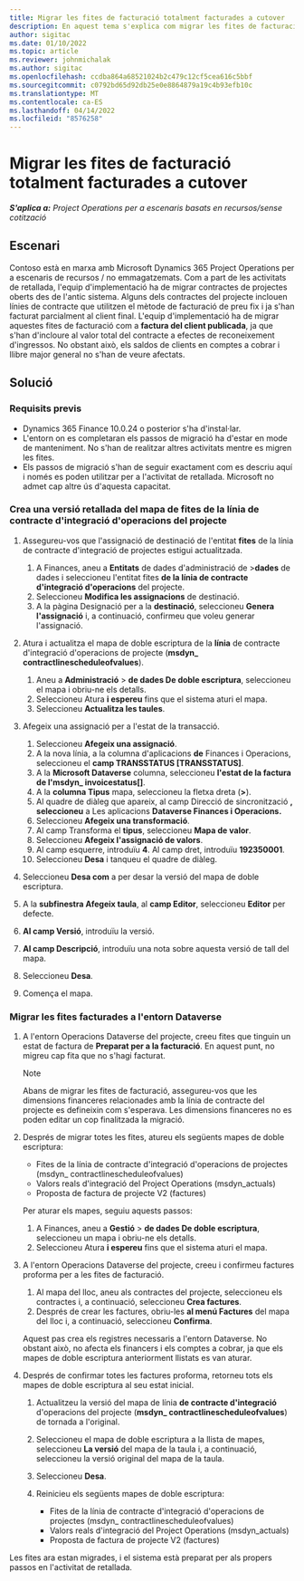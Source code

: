 ```yaml
---
title: Migrar les fites de facturació totalment facturades a cutover
description: En aquest tema s'explica com migrar les fites de facturació a preu fix que s'han facturat al client per contractes de projecte oberts abans de la data de sortida.
author: sigitac
ms.date: 01/10/2022
ms.topic: article
ms.reviewer: johnmichalak
ms.author: sigitac
ms.openlocfilehash: ccdba864a68521024b2c479c12cf5cea616c5bbf
ms.sourcegitcommit: c0792bd65d92db25e0e8864879a19c4b93efb10c
ms.translationtype: MT
ms.contentlocale: ca-ES
ms.lasthandoff: 04/14/2022
ms.locfileid: "8576258"
---
```

# <a name="migrate-fully-invoiced-billing-milestones-at-cutover"></a>Migrar les fites de facturació totalment facturades a cutover

_**S'aplica a:** Project Operations per a escenaris basats en recursos/sense cotització_

## <a name="scenario"></a>Escenari

Contoso està en marxa amb Microsoft Dynamics 365 Project Operations per a escenaris de recursos / no emmagatzemats. Com a part de les activitats de retallada, l'equip d'implementació ha de migrar contractes de projectes oberts des de l'antic sistema. Alguns dels contractes del projecte inclouen línies de contracte que utilitzen el mètode de facturació de preu fix i ja s'han facturat parcialment al client final. L'equip d'implementació ha de migrar aquestes fites de facturació com a **factura del client publicada**, ja que s'han d'incloure al valor total del contracte a efectes de reconeixement d'ingressos. No obstant això, els saldos de clients en comptes a cobrar i llibre major general no s'han de veure afectats.

## <a name="solution"></a>Solució

### <a name="prerequisites"></a>Requisits previs

- Dynamics 365 Finance 10.0.24 o posterior s'ha d'instal·lar.
- L'entorn on es completaran els passos de migració ha d'estar en mode de manteniment. No s'han de realitzar altres activitats mentre es migren les fites.
- Els passos de migració s'han de seguir exactament com es descriu aquí i només es poden utilitzar per a l'activitat de retallada. Microsoft no admet cap altre ús d'aquesta capacitat.

### <a name="create-a-cutover-version-of-the-project-operations-integration-contract-line-milestones-dual-write-map"></a>Crea una versió retallada del mapa de fites de la línia de contracte d'integració d'operacions del projecte 

1. Assegureu-vos que l'assignació de destinació de l'entitat **fites** de la línia de contracte d'integració de projectes estigui actualitzada. 

    1. A Finances, aneu a **Entitats** de dades d'administració de \>**dades** de dades i seleccioneu l'entitat fites **de la línia de contracte d'integració d'operacions** del projecte. 
    2. Seleccioneu **Modifica les assignacions** de destinació. 
    3. A la pàgina Designació per a la **destinació**, seleccioneu **Genera l'assignació** i, a continuació, confirmeu que voleu generar l'assignació.

2. Atura i actualitza el mapa de doble escriptura de la **línia** de contracte d'integració d'operacions de projecte (**msdyn\_ contractlinescheduleofvalues**). 

    1. Aneu a **Administració** \> **de dades De doble escriptura**, seleccioneu el mapa i obriu-ne els detalls. 
    2. Seleccioneu Atura **i espereu** fins que el sistema aturi el mapa. 
    3. Seleccioneu **Actualitza les taules**.

3. Afegeix una assignació per a l'estat de la transacció.

    1. Seleccioneu **Afegeix una assignació**.
    2. A la nova línia, a la columna d'aplicacions **de** Finances i Operacions, seleccioneu el **camp TRANSSTATUS \[TRANSSTATUS\]**.
    3. A la **Microsoft Dataverse** columna, seleccioneu **l'estat de la factura de l'msdyn\_ invoicestatus\[\]**.
    4. A la **columna Tipus** mapa, seleccioneu la fletxa dreta (**\>**).
    5. Al quadre de diàleg que apareix, al camp Direcció de sincronització **, seleccioneu** a Les aplicacions **Dataverse Finances i Operacions.**
    6. Seleccioneu **Afegeix una transformació**.
    7. Al camp Transforma el **tipus**, seleccioneu **Mapa de valor**.
    8. Seleccioneu **Afegeix l'assignació de valors**.
    9. Al camp esquerre, introduïu **4**. Al camp dret, introduïu **192350001**. 
    10. Seleccioneu **Desa** i tanqueu el quadre de diàleg.

4. Seleccioneu **Desa com** a per desar la versió del mapa de doble escriptura. 
5. A la **subfinestra Afegeix taula**, al **camp Editor**, seleccioneu **Editor** per defecte.
6. **Al camp Versió**, introduïu la versió.
7. **Al camp Descripció**, introduïu una nota sobre aquesta versió de tall del mapa. 
8. Seleccioneu **Desa**.
9. Comença el mapa.

### <a name="migrate-invoiced-milestones-to-the-dataverse-environment"></a>Migrar les fites facturades a l'entorn Dataverse

1. A l'entorn Operacions Dataverse del projecte, creeu fites que tinguin un estat de factura de **Preparat per a la facturació**. En aquest punt, no migreu cap fita que no s'hagi facturat.

    > [!NOTE]
    > Abans de migrar les fites de facturació, assegureu-vos que les dimensions financeres relacionades amb la línia de contracte del projecte es defineixin com s'esperava. Les dimensions financeres no es poden editar un cop finalitzada la migració.

2. Després de migrar totes les fites, atureu els següents mapes de doble escriptura:

    - Fites de la línia de contracte d'integració d'operacions de projectes (msdyn\_ contractlinescheduleofvalues)
    - Valors reals d'integració del Project Operations (msdyn\_actuals)
    - Proposta de factura de projecte V2 (factures)

    Per aturar els mapes, seguiu aquests passos:

    1. A Finances, aneu a **Gestió** \> **de dades De doble escriptura**, seleccioneu un mapa i obriu-ne els detalls.
    2. Seleccioneu Atura **i espereu** fins que el sistema aturi el mapa.

3. A l'entorn Operacions Dataverse del projecte, creeu i confirmeu factures proforma per a les fites de facturació. 

    1. Al mapa del lloc, aneu als contractes del projecte, seleccioneu els contractes i, a continuació, seleccioneu **Crea factures**.
    2. Després de crear les factures, obriu-les **al menú Factures** del mapa del lloc i, a continuació, seleccioneu **Confirma**.

    Aquest pas crea els registres necessaris a l'entorn Dataverse. No obstant això, no afecta els financers i els comptes a cobrar, ja que els mapes de doble escriptura anteriorment llistats es van aturar.

4. Després de confirmar totes les factures proforma, retorneu tots els mapes de doble escriptura al seu estat inicial.

    1. Actualitzeu la versió del mapa de línia **de contracte d'integració** d'operacions del projecte (**msdyn\_ contractlinescheduleofvalues**) de tornada a l'original. 
    2. Seleccioneu el mapa de doble escriptura a la llista de mapes, seleccioneu **La versió** del mapa de la taula i, a continuació, seleccioneu la versió original del mapa de la taula.
    3. Seleccioneu **Desa**.
    4. Reinicieu els següents mapes de doble escriptura:

        - Fites de la línia de contracte d'integració d'operacions de projectes (msdyn\_ contractlinescheduleofvalues)
        - Valors reals d'integració del Project Operations (msdyn\_actuals)
        - Proposta de factura de projecte V2 (factures)

Les fites ara estan migrades, i el sistema està preparat per als propers passos en l'activitat de retallada.
